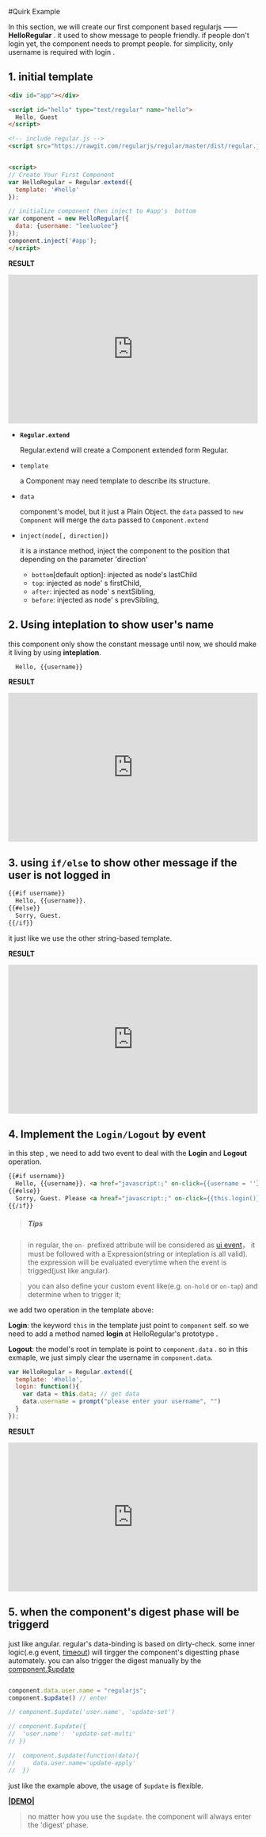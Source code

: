 
#Quirk Example

In this section, we will create our first component based regularjs —— __HelloRegular__ . it used to show  message to people friendly. if people don't login yet, the component needs to prompt people. for simplicity, only username is required with login .



## 1. initial template

```html
<div id="app"></div>

<script id="hello" type="text/regular" name="hello">
  Hello, Guest
</script>

<!-- include regular.js -->
<script src="https://rawgit.com/regularjs/regular/master/dist/regular.js"></script>


<script>
// Create Your First Component
var HelloRegular = Regular.extend({
  template: '#hello'
});

// initialize component then inject to #app's  bottom
var component = new HelloRegular({
  data: {username: "leeluolee"}
});
component.inject('#app'); 
</script>

```

__RESULT__


<iframe width="100%" height="300" src="http://jsfiddle.net/leeluolee/C2Gh9/embedded/result,js,html,resources" allowfullscreen="allowfullscreen" frameborder="0"></iframe>



* __`Regular.extend`__

  Regular.extend will create a Component extended form Regular. 

* `template`

  a Component may need template to describe its structure.


* `data`
  
  component's model, but it just a Plain Object.  the `data` passed to `new Component` will merge the `data` passed to `Component.extend`


* `inject(node[, direction])`

  it is a instance method, inject the component to the position that depending on the parameter 'direction'
    * `bottom`[default option]: injected as node's lastChild 
    * `top`: injected as node' s firstChild,
    * `after`: injected as node' s nextSibling,
    * `before`: injected as node' s prevSibling,






## 2. Using __inteplation__ to show user's name

this component only show the constant message until now, we should make it living by using __inteplation__.


```html
  Hello, {{username}}
```

__RESULT__

<iframe width="100%" height="300" src="http://jsfiddle.net/leeluolee/C2Gh9/8/embedded/result,js,html,resources" allowfullscreen="allowfullscreen" frameborder="0"></iframe>


## 3. using `if/else` to show other message if the user is not logged in 


```xml
{{#if username}}
  Hello, {{username}}.
{{#else}}
  Sorry, Guest.
{{/if}}
```

it just like we use the other string-based template.


__RESULT__

<iframe width="100%" height="300" src="http://jsfiddle.net/leeluolee/C2Gh9/9/embedded/result,js,html,resources" allowfullscreen="allowfullscreen" frameborder="0"></iframe>




## 4. Implement the `Login/Logout`  by event

in this step , we need to add two event to deal with the __Login__ and __Logout__ operation.

```html
{{#if username}}
  Hello, {{username}}. <a href="javascript:;" on-click={{username = ''}}>Logout</a>
{{#else}}
  Sorry, Guest. Please <a hreaf="javascript:;" on-click={{this.login()}}>Login</a>
{{/if}}

```

> <h5>Tips</h5>

>in regular,  the `on-` prefixed attribute will be considered as [ui event](../core/event.md)， it must be followed with a Expression(string or inteplation is all valid). the expression will be evaluated everytime when the event is trigged(just like angular). 

> you can also define your custom event like(e.g. `on-hold` or `on-tap`) and determine when to trigger it;


we add two operation in the template above: 


__Login__: the keyword `this` in the template just point to `component` self. so we need to add a method named __login__ at HelloRegular's prototype .

__Logout__: the model's root in template is point to `component.data` . so in this exmaple, we just simply clear the username in `component.data`.



```javascript
var HelloRegular = Regular.extend({
  template: '#hello',
  login: function(){
    var data = this.data; // get data
    data.username = prompt("please enter your username", "")
  }
});

```

__RESULT__

<iframe width="100%" height="300" src="http://jsfiddle.net/leeluolee/C2Gh9/10/embedded/result,js,html,resources" allowfullscreen="allowfullscreen" frameborder="0"></iframe>




## 5. when the component's digest phase will be triggerd

just like angular. regular's data-binding is based on dirty-check. some inner logic(.e.g event, [timeout](../core/use.html#timeout)) will tirgger the component's digestting phase automately. you can also trigger the digest manually by the [component.$update](../core/binding.html#update)


```javascript

component.data.user.name = "regularjs";
component.$update() // enter

// component.$update('user.name', 'update-set')

// component.$update({
//  'user.name':  'update-set-multi'
// })

//  component.$update(function(data){
//     data.user.name='update-apply'
//  })
```

just like the example above, the usage of `$update` is flexible.


__[|DEMO|](http://fiddle.jshell.net/leeluolee/C2Gh9/5/)__ 


> no matter how you use the `$update`. the component will always enter the 'digest' phase.










